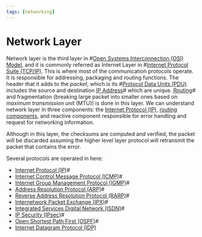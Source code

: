 ```yaml
---
tags: [networking]
---
```


# Network Layer

Network layer is the third layer in #[Open Systems Interconnection (OSI) Model](202206131632.md),
and it is commonly referred as Internet Layer in #[Internet Protocol Suite (TCP/IP)](202206151238.md).
This is where most of the communication protocols operate. It is responsible for
addressing, packaging and routing functions. The header that it adds to the
*packet*, which is its #[Protocol Data Units (PDU)](202206131643.md) includes
the source and destination [IP Address](202206281021.md)# which are unique.
[Routing](202207061815.md)# and fragmentation (breaking large packet into
smaller ones based on *maximum transmission unit* (MTU)) is done in this layer.
We can understand network layer in three components: the [Internet Protocol (IP)](202206151223.md),
[routing components](202207061815.md), and reactive component responsible for
error handling and request for networking information.


Although in this layer, the checksums are computed and verified, the packet will
be discarded assuming the higher level layer protocol will retransmit the packet
that contains the error.

Several protocols are operated in here:
- [Internet Protocol (IP)](202206151223.md)#
- [Internet Control Message Protocol (ICMP)](202209270927.md)#
- [Internet Group Management Protocol (IGMP)](202209271135.md)#
- [Address Resolution Protocol (ARP)](202209301002.md)#
- [Reverse Address Resolution Protocol (RARP)](202209301003.md)#
- [Internetwork Packet Exchange (IPX)](202209302315.md)#
- [Integrated Services Digital Network (ISDN)](202208311145.md)#
- [IP Security (IPsec)](202210052208.md)#
- [Open Shortest Path First (OSPF)](202211101623.md)#
- [Internet Datagram Protocol (IDP)](202303021157.md)
